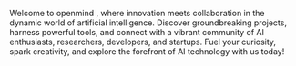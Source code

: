 Welcome to openmind , where innovation meets collaboration in the dynamic world of artificial intelligence. Discover groundbreaking projects, harness powerful tools, and connect with a vibrant community of AI enthusiasts, researchers, developers, and startups. Fuel your curiosity, spark creativity, and explore the forefront of AI technology with us today!
